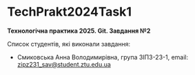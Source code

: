 # TechPrakt2024Task1
**Технологічна практика 2025. Git. Завдання №2**

Список студентів, які виконали завдання:
* Смиковська Анна Володимирівна, група ЗІПЗ-23-1, email: zipz231_sav@student.ztu.edu.ua